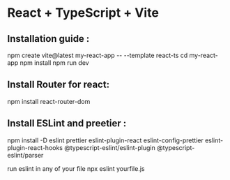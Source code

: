 # React + TypeScript + Vite

## Installation guide : 
npm create vite@latest my-react-app -- --template react-ts
cd my-react-app
npm install
npm run dev

## Install Router for react: 
npm install react-router-dom

## Install ESLint and preetier : 
npm install -D eslint prettier eslint-plugin-react eslint-config-prettier eslint-plugin-react-hooks @typescript-eslint/eslint-plugin @typescript-eslint/parser

run eslint in any of your file
npx eslint yourfile.js 



